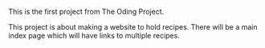 This is the first project from The Oding Project.

This project is about making a website to hold recipes.
There will be a main index page which will have links to multiple recipes.